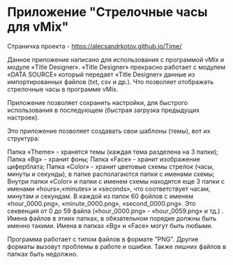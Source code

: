 # Приложение "Стрелочные часы для vMix"

Страничка проекта - https://alecsandrkotov.github.io/Time/

Данное приложение написано для использования с программой vMix и модуле «Title Designer». «Title Designer» прекрасно работает с модулем «DATA SOURCE» который передает «Title Designer» данные из импортированных файлов (txt, csv и др.). Что позволяет отображать стрелочные часы в программе vMix.

Приложение позволяет сохранить настройки, для быстрого использования в последующем (быстрая загрузка предыдущих настроек).

Это приложение позволяет создавать свои шаблоны (темы), вот их структура:

Папка «Theme» - хранятся темы (каждая тема разделена на 3 папки);
Папка «Bg» - хранит фоны;
Папка «Face» - хранит изображение циферблата;
Папка «Color» - хранит цветовые схемы стрелок (часы, минуты и секунды), в папке располагаются папки с именами схемы;<br>
Внутри папки «Color» и папки с именем схемы находятся еще 3 папки с именами «hours»,«minutes» и «seconds», что соответствует часам, минутам и секундам. В каждой из папок 60 фойлов с именем «hour_0000.png», «minute_0000.png», «second_0000.png». Это секвенция от 0 до 59 файла («hour_0000.png» - «hour_0059.png» и тд.) . Имена файлов в этиих папках, в обязательном порядке должны быть именно такими. Имена в папках «Bg» и «Face» могут быть любыми.

Программа работает с типом файлов в формате "PNG". Другие форматы вызовут проблемы в работе и ошибки. Также лишних файлов в папках быть недолжно. 
